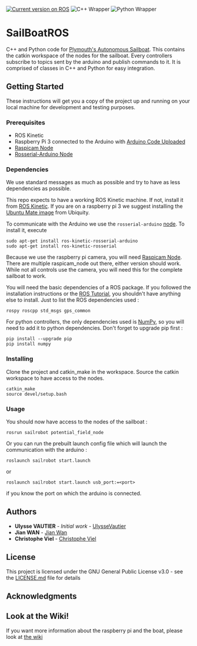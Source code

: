 [![Current version on ROS](https://img.shields.io/badge/ROS-Kinetic-blue.svg)](http://wiki.ros.org/kinetic)
![C++ Wrapper](https://img.shields.io/badge/C%2B%2B-100%25-brightgreen.svg)
![Python Wrapper](https://img.shields.io/badge/Python-80%25-green.svg)

# SailBoatROS

C++ and Python code for [Plymouth's Autonomous Sailboat](http://165.227.238.42/). This contains the catkin workspace of the nodes for the sailboat. Every controllers subscribe to topics sent by the arduino and publish commands to it. It is comprised of classes in C++ and Python for easy integration.

## Getting Started

These instructions will get you a copy of the project up and running on your local machine for development and testing purposes.

### Prerequisites

- ROS Kinetic
- Raspberry Pi 3 connected to the Arduino with [Arduino Code Uploaded](https://github.com/Plymouth-Sailboat/SailBoatArduinoInterface)
- [Raspicam Node](https://github.com/UbiquityRobotics/raspicam_node)
- [Rosserial-Arduino Node](http://wiki.ros.org/rosserial_arduino)

### Dependencies

We use standard messages as much as possible and try to have as less dependencies as possible.

This repo expects to have a working ROS Kinetic machine. If not, install it from [ROS Kinetic](http://wiki.ros.org/kinetic/Installation). If you are on a raspberry pi 3 we suggest installing the [Ubuntu Mate image](https://downloads.ubiquityrobotics.com/) from Ubiquity.

To communicate with the Arduino we use the `rosserial-arduino` [node](http://wiki.ros.org/rosserial_arduino). To install it, execute 
```
sudo apt-get install ros-kinetic-rosserial-arduino
sudo apt-get install ros-kinetic-rosserial
```

Because we use the raspberry pi camera, you will need [Raspicam Node](https://github.com/UbiquityRobotics/raspicam_node). There are multiple raspicam_node out there, either version should work. While not all controls use the camera, you will need this for the complete sailboat to work.

You will need the basic dependencies of a ROS package. If you followed the installation instructions or the [ROS Tutorial](http://wiki.ros.org/ROS/Tutorials), you shouldn't have anything else to install. Just to list the ROS dependencies used :

```
rospy roscpp std_msgs gps_common
```

For python controllers, the only dependencies used is [NumPy](http://www.numpy.org/), so you will need to add it to python dependencies. Don't forget to upgrade pip first :
```
pip install --upgrade pip
pip install numpy
```

### Installing

Clone the project and catkin_make in the workspace. Source the catkin workspace to have access to the nodes.

```
catkin_make
source devel/setup.bash
```

### Usage

You should now have access to the nodes of the sailboat :

```
rosrun sailrobot potential_field_node
```

Or you can run the prebuilt launch config file which will launch the communication with the arduino :

```
roslaunch sailrobot start.launch
```

or

```
roslaunch sailrobot start.launch usb_port:=<port>
```

if you know the port on which the arduino is connected.

## Authors

* **Ulysse VAUTIER** - *Initial work* - [UlysseVautier](https://github.com/UlysseVautier)
* **Jian WAN** - [Jian Wan](https://www.plymouth.ac.uk/staff/jian-wan)
* **Christophe Viel** - [Christophe Viel](https://www.researchgate.net/profile/Christophe_Viel)

## License

This project is licensed under the GNU General Public License v3.0 - see the [LICENSE.md](LICENSE.md) file for details

## Acknowledgments

## Look at the Wiki!
If you want more information about the raspberry pi and the boat, please look at [the wiki](https://github.com/Plymouth-Sailboat/SailBoatROS/wiki)
